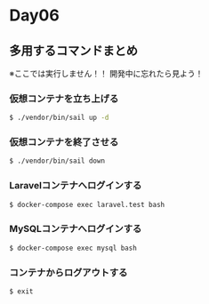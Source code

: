 # Day06

## 多用するコマンドまとめ

※ここでは実行しません！！ 開発中に忘れたら見よう！

### 仮想コンテナを立ち上げる

```bash
$ ./vendor/bin/sail up -d
```

### 仮想コンテナを終了させる

```bash
$ ./vendor/bin/sail down
```

### Laravelコンテナへログインする

```bash
$ docker-compose exec laravel.test bash
```

### MySQLコンテナへログインする

```bash
$ docker-compose exec mysql bash
```

### コンテナからログアウトする

```bash
$ exit
```


